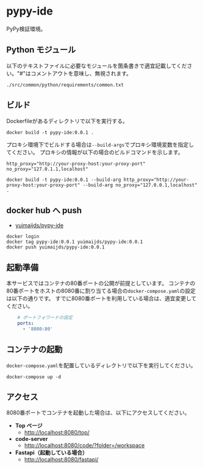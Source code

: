# pypy-ide

PyPy検証環境。


## Python モジュール

以下のテキストファイルに必要なモジュールを箇条書きで適宜記載してください。"#"はコメントアウトを意味し、無視されます。

```shell
./src/common/python/requirements/common.txt
```
## ビルド

Dockerfileがあるディレクトリで以下を実行する。

```shell
docker build -t pypy-ide:0.0.1 .
```

プロキシ環境下でビルドする場合は```--build-args```でプロキシ環境変数を指定してください。
プロキシの情報が以下の場合のビルドコマンドを示します。

```shell
http_proxy="http://your-proxy-host:your-proxy-port"
no_proxy="127.0.1.1,localhost"
```

```shell
docker build -t pypy-ide:0.0.1 --build-arg http_proxy="http://your-proxy-host:your-proxy-port" --build-arg no_proxy="127.0.0.1,localhost" .
```

## docker hub へ push

- [yuimaijds/pypy-ide](https://hub.docker.com/r/yuimaijds/pypy-ide)

```
docker login
docker tag pypy-ide:0.0.1 yuimaijds/pypy-ide:0.0.1
docker push yuimaijds/pypy-ide:0.0.1
```

## 起動準備

本サービスではコンテナの80番ポートの公開が前提としています。
コンテナの80番ポートをホストの8080番に割り当てる場合の```docker-compose.yaml```の設定は以下の通りです。
すでに8080番ポートを利用している場合は、適宜変更してください。

```yaml
    # ポートフォワードの設定
    ports:
      - '8080:80'
```

## コンテナの起動

```docker-compose.yaml```を配置しているディレクトリで以下を実行してください。

```shell
docker-compose up -d
```

## アクセス

8080番ポートでコンテナを起動した場合は、以下にアクセスしてください。

- <b>Top ページ</b>
    - [http://localhost:8080/top/](http://localhost:8080/top/)
- <b>code-server</b>
    - [http://localhost:8080/code/?folder=/workspace](http://localhost:8080/code/?folder=/workspace)
- <b>Fastapi（起動している場合）</b>
    - [http://localhost:8080/fastapi/](http://localhost:8080/fastapi/)

